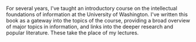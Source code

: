 For several years, I've taught an introductory course on the intellectual foundations of information at the University of Washington. I've written this book as a gateway into the topics of the course, providing a broad overview of major topics in information, and links into the deeper research and popular literature. These take the place of my lectures.
